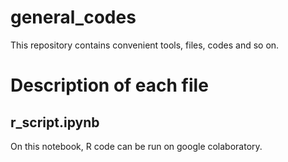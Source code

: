 # general_codes
This repository contains convenient tools, files, codes and so on.

# Description of each file
## r_script.ipynb
On this notebook, R code can be run on google colaboratory.
